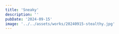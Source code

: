 ```yaml
---
title: 'Sneaky'
description: ''
pubDate: '2024-09-15'
image: '../../assets/works/20240915-stealthy.jpg'
---
```

